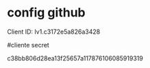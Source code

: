 # config github

Client ID: Iv1.c3172e5a826a3428 

#cliente secret

c38bb806d28ea13f25657a117876106085919319